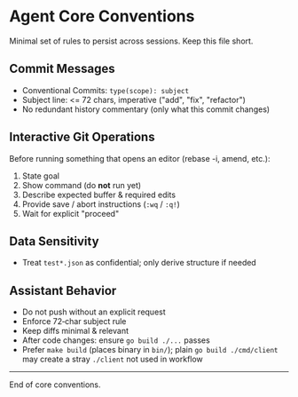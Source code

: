# Agent Core Conventions

Minimal set of rules to persist across sessions. Keep this file short.

## Commit Messages
* Conventional Commits: `type(scope): subject`
* Subject line: <= 72 chars, imperative ("add", "fix", "refactor")
* No redundant history commentary (only what this commit changes)

## Interactive Git Operations
Before running something that opens an editor (rebase -i, amend, etc.):
1. State goal
2. Show command (do **not** run yet)
3. Describe expected buffer & required edits
4. Provide save / abort instructions (`:wq` / `:q!`)
5. Wait for explicit "proceed"

## Data Sensitivity
* Treat `test*.json` as confidential; only derive structure if needed

## Assistant Behavior
* Do not push without an explicit request
* Enforce 72‑char subject rule
* Keep diffs minimal & relevant
* After code changes: ensure `go build ./...` passes
* Prefer `make build` (places binary in `bin/`); plain `go build ./cmd/client` may create a stray `./client` not used in workflow

---
End of core conventions.
